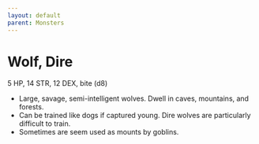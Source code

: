 ```yaml
---
layout: default
parent: Monsters
---
```

# Wolf, Dire

5 HP, 14 STR, 12 DEX, bite (d8)

- Large, savage, semi-intelligent wolves. Dwell in caves,
    mountains, and forests.
-   Can be trained like dogs if captured young. Dire wolves are
    particularly difficult to train.
-   Sometimes are seem used as mounts by goblins.


